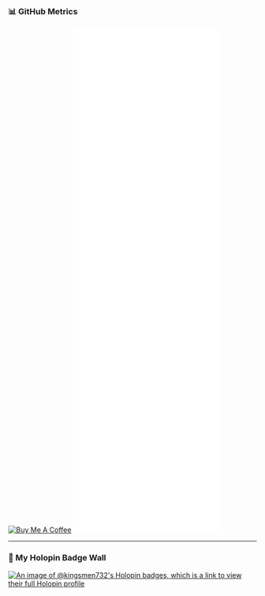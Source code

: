 
### 📊 GitHub Metrics
[![Buy Me A Coffee](https://cdn.buymeacoffee.com/buttons/default-yellow.png)](https://www.buymeacoffee.com/mitumithilf)
![Metrics](https://github.com/kingsmen732/kingsmen732/blob/main/github-metrics.svg) ![Lysia ASCII](assets/lysia_ascii.gif)


---


### 🏅 My Holopin Badge Wall

[![An image of @kingsmen732's Holopin badges, which is a link to view their full Holopin profile](https://holopin.me/kingsmen732)](https://holopin.io/@kingsmen732)

